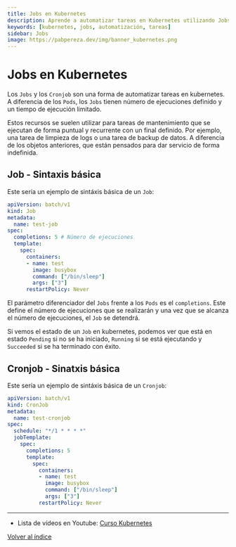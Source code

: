 ```yaml
---
title: Jobs en Kubernetes
description: Aprende a automatizar tareas en Kubernetes utilizando Jobs, incluyendo ejemplos de sintaxis y configuración.
keywords: [kubernetes, jobs, automatización, tareas]
sidebar: Jobs
image: https://pabpereza.dev/img/banner_kubernetes.png
---
```


# Jobs en Kubernetes
Los `Jobs` y los `Cronjob` son una forma de automatizar tareas en kubernetes. A diferencia de los `Pods`, los `Jobs` tienen número de ejecuciones definido y un tiempo de ejecución limitado.

Estos recursos se suelen utilizar para tareas de mantenimiento que se ejecutan de forma puntual y recurrente con un final definido. Por ejemplo, una tarea de limpieza de logs o una tarea de backup de datos. A diferencia de los objetos anteriores, que están pensados para dar servicio de forma indefinida.


## Job - Sintaxis básica
Este sería un ejemplo de sintáxis básica de un `Job`:
```yaml
apiVersion: batch/v1
kind: Job
metadata:
  name: test-job 
spec:
  completions: 5 # Número de ejecuciones
  template:
    spec:
      containers:
      - name: test 
        image: busybox
        command: ["/bin/sleep"]
        args: ["3"]
      restartPolicy: Never
```

El parámetro diferenciador del `Jobs` frente a los `Pods` es el `completions`. Este define el número de ejecuciones que se realizarán y una vez que se alcanza el número de ejecuciones, el `Job` se detendrá.

Si vemos el estado de un `Job` en kubernetes, podemos ver que está en estado `Pending` si no se ha iniciado, `Running` si se está ejecutando y `Succeeded` si se ha terminado con éxito.


## Cronjob - Sinatxis básica
Este sería un ejemplo de sintáxis básica de un `Cronjob`:
```yaml
apiVersion: batch/v1
kind: CronJob
metadata:
  name: test-cronjob
spec:
  schedule: "*/1 * * * *"
  jobTemplate:
    spec:
      completions: 5
      template:
        spec:
          containers:
          - name: test
            image: busybox
            command: ["/bin/sleep"]
            args: ["3"]
          restartPolicy: Never
```


---
* Lista de vídeos en Youtube: [Curso Kubernetes](https://www.youtube.com/playlist?list=PLQhxXeq1oc2k9MFcKxqXy5GV4yy7wqSma)

[Volver al índice](README.md#índice)